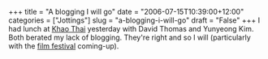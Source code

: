 +++
title = "A blogging I will go"
date = "2006-07-15T10:39:00+12:00"
categories = ["Jottings"]
slug = "a-blogging-i-will-go"
draft = "False"
+++
I had lunch at [Khao Thai](http://www.khao.co.nz/) yesterday with David
Thomas and Yunyeong Kim. Both berated my lack of blogging. They're
right and so I will (particularly with the [film
festival](http://www.nzff.telecom.co.nz/) coming-up).

